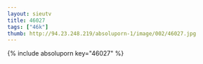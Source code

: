 ```yaml
--- 
layout: sieutv
title: 46027
tags: ["46k"]
thumb: http://94.23.248.219/absoluporn-1/image/002/46027.jpg
---
```

{% include absoluporn key="46027" %} 
